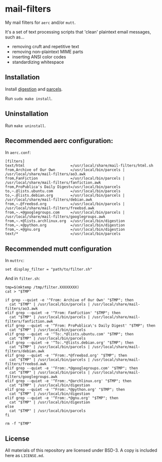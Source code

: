 # mail-filters

My mail filters for `aerc` and/or `mutt`.

It's a set of text processing scripts that 'clean' plaintext email messages,
such as...

 + removing cruft and repetitive text
 + removing non-plaintext MIME parts
 + inserting ANSI color codes
 + standardizing whitespace

## Installation

Install [digestion](https://git.dominic-ricottone.com/~dricottone/digestion)
and [parcels](https://git.dominic-ricottone.com/~dricottone/parcels).

Run `sudo make install`.

## Uninstallation

Run `make uninstall`.

## Recommended aerc configuration:

In `aerc.conf`:

```
[filters]
text/html                     =/usr/local/share/mail-filters/html.sh
from,Archive of Our Own       =/usr/local/bin/parcels | /usr/local/share/mail-filters/ao3.awk
from,FanFiction               =/usr/local/bin/parcels | /usr/local/share/mail-filters/fanfiction.awk
from,ProPublica's Daily Digest=/usr/local/bin/parcels
to,~.@lists.ubuntu.com        =/usr/local/bin/parcels
to,~.@lists.debian.org        =/usr/local/bin/parcels | /usr/local/share/mail-filters/debian.awk
from,~.@freebsd.org           =/usr/local/bin/parcels | /usr/local/share/mail-filters/freebsd.awk
from,~.+@googlegroups.com     =/usr/local/bin/parcels | /usr/local/share/mail-filters/googlegroups.awk
from,~.+@lists.archlinux.org  =/usr/local/bin/digestion
from,~.+@python.org           =/usr/local/bin/digestion
from,~.+@gnu.org              =/usr/local/bin/digestion
text/*                        =/usr/local/bin/parcels
```


## Recommended mutt configuration

In `muttrc`:

```
set display_filter = "path/to/filter.sh"
```

And in `filter.sh`:

```
tmp=$(mktemp /tmp/filter.XXXXXXXX)
cat > "$TMP"

if grep --quiet -e '^From: Archive of Our Own' "$TMP"; then
  cat "$TMP" | /usr/local/bin/parcels | /usr/local/share/mail-filters/ao3.awk
elif grep --quiet -e '^From: FanFiction' "$TMP"; then
  cat "$TMP" | /usr/local/bin/parcels | /usr/local/share/mail-filters/fanfiction.awk
elif grep --quiet -e '^From: ProPublica\'s Daily Digest' "$TMP"; then
  cat "$TMP" | /usr/local/bin/parcels
elif grep --quiet -e '^To:.*@lists.ubuntu.com' "$TMP"; then
  cat "$TMP" | /usr/local/bin/parcels
elif grep --quiet -e '^To:.*@lists.debian.org' "$TMP"; then
  cat "$TMP" | /usr/local/bin/parcels | /usr/local/share/mail-filters/debian.awk
elif grep --quiet -e '^From:.*@freebsd.org' "$TMP"; then
  cat "$TMP" | /usr/local/bin/parcels | /usr/local/share/mail-filters/freebsd.awk
elif grep --quiet -e '^From:.*@googlegroups.com' "$TMP"; then
  cat "$TMP" | /usr/local/bin/parcels | /usr/local/share/mail-filters/googlegroups.awk
elif grep --quiet -e '^From:.*@archlinux.org' "$TMP"; then
  cat "$TMP" | /usr/local/bin/digestion
elif grep --quiet -e '^From:.*@python.org' "$TMP"; then
  cat "$TMP" | /usr/local/bin/digestion
elif grep --quiet -e '^From:.*@gnu.org' "$TMP"; then
  cat "$TMP" | /usr/local/bin/digestion
else
  cat "$TMP" | /usr/local/bin/parcels
fi

rm -f "$TMP"
```

## License

All materials of this repository are licensed under BSD-3. A copy is included
here as `LICENSE.md`.


